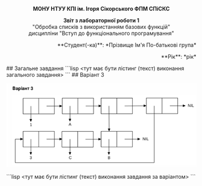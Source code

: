 <p align="center"><b>МОНУ НТУУ КПІ ім. Ігоря Сікорського ФПМ СПіСКС</b></p>
<p align="center">
<b>Звіт з лабораторної роботи 1</b><br/>
"Обробка списків з використанням базових функцій"<br/>
дисципліни "Вступ до функціонального програмування"
</p>
<p align="right">**Студент(-ка)**: *Прізвище Ім'я По-батькові група*<p>
<p align="right">**Рік**: *рік*<p>
## Загальне завдання
<!--лістинг пунктів загального завдання можна навести в одному блоці коду із коментарями,
які позначають початок виконання окремих пунктів, або ж розділити весь лістинг на окремі
блоки коду і додати для них підзаголовки (напр. ### Пункт 1)-->
```lisp
<тут має бути лістинг (текст) виконання загального завдання>
```
## Варіант 3
<p align="center">
<img src="lab-1-variant.png">
</p>
```lisp
<тут має бути лістинг (текст) виконання завдання за варіантом>
```
